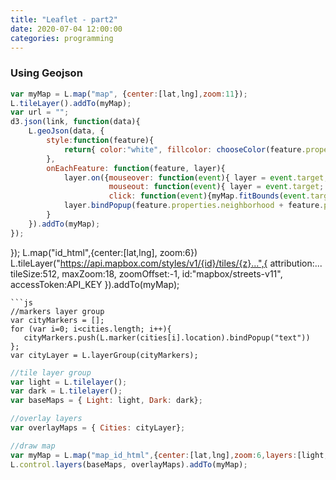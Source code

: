 ```yaml
---
title: "Leaflet - part2"
date: 2020-07-04 12:00:00
categories: programming
---
```

### Using Geojson
```js
var myMap = L.map("map", {center:[lat,lng],zoom:11});
L.tileLayer().addTo(myMap);
var url = "";
d3.json(link, function(data){
    L.geoJson(data, {
        style:function(feature){
            return{ color:"white", fillcolor: chooseColor(feature.properties.borough), fillOpacity:0.5, weight:1.5}
        },
        onEachFeature: function(feature, layer){
            layer.on({mouseover: function(event){ layer = event.target; layer.setStyle({fillOpacity:0.9})},
                      mouseout: function(event){ layer = event.target; layer.setStyle({fillOpacity:0.5})},
                      click: function(event){myMap.fitBounds(event.target.getBounds())}});
            layer.bindPopup(feature.properties.neighborhood + feature.properties.borough);
        }
    }).addTo(myMap);
});
```


});
L.map("id_html",{center:[lat,lng], zoom:6})
L.tileLayer("https://api.mapbox.com/styles/v1/{id}/tiles/{z}...",{
   attribution:...
   tileSize:512,
   maxZoom:18,
   zoomOffset:-1,
   id:"mapbox/streets-v11",
   accessToken:API_KEY
}).addTo(myMap);
```
```js 
//markers layer group
var cityMarkers = [];
for (var i=0; i<cities.length; i++){
   cityMarkers.push(L.marker(cities[i].location).bindPopup("text"))
};
var cityLayer = L.layerGroup(cityMarkers);
```
```js
//tile layer group
var light = L.tilelayer();
var dark = L.tilelayer();
var baseMaps = { Light: light, Dark: dark};
```
```js
//overlay layers
var overlayMaps = { Cities: cityLayer};
```
```js
//draw map
var myMap = L.map("map_id_html",{center:[lat,lng],zoom:6,layers:[light, cityLayer]});
L.control.layers(baseMaps, overlayMaps).addTo(myMap);
```



